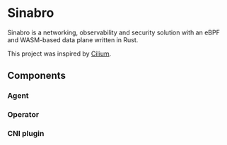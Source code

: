 # Sinabro

Sinabro is a networking, observability and security solution with an eBPF and WASM-based data plane written in Rust.

This project was inspired by [Cilium](https://github.com/cilium/cilium).

## Components

### Agent

### Operator

### CNI plugin
